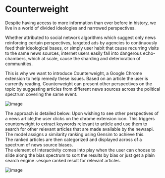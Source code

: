 # Counterweight

Despite having access to more information than ever before in history, we live in a world of divided ideologies and narrowed perspectives. <br />

Whether attributed to social network algorithms which suggest only news reinforcing certain perspectives, targeted ads by agencies to continuously feed their ideological bases, or simply user habit that cause recurring visits to the same news sources, internet users easily fall into dangerous echo-chambers, which at scale, cause the sharding and deterioration of communities. <br />

This is why we want to introduce Counterweight, a Google Chrome extension to help remedy these issues. 
Based on an article the user is currently reading, Counterweight can present other perspectives on the topic by suggesting articles from different news sources across the political spectrum covering the same event. <br />

![image](https://user-images.githubusercontent.com/25347517/70572654-0fd4dd00-1b55-11ea-87cc-4736be87fc02.png)

The approach is detailed below: 
Upon wishing to see other perspectives of a news article,the user clicks on the chrome extension icon. This triggers counterweight to extract keywords relevant to article and use them to search for other relevant articles that are made available by the newsapi. The model assigns a similarity ranking using Gensim to achieve this.   
The ranked articles are then categorized and displayed across of a spectrum of news source biases.  
The element of interactivity comes into play when the user can choose to slide along the bias spectrum to sort the results by bias or just get a plain search engine ~esque ranked result for relevant articles.

![image](https://user-images.githubusercontent.com/25347517/70573378-b1a8f980-1b56-11ea-96cd-1506b78be810.png)
